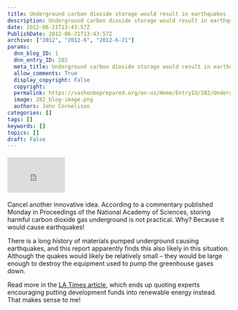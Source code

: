```yaml
---
title: Underground carbon dioxide storage would result in earthquakes
description: Underground carbon dioxide storage would result in earthquakes
date: 2012-06-21T13:43:57Z
PublishDate: 2012-06-21T13:43:57Z
archive: ["2012", "2012-6", "2012-6-21"]
params:
  dnn_blog_ID: 1
  dnn_entry_ID: 282
  meta_title: Underground carbon dioxide storage would result in earthquakes
  allow_comments: True
  display_copyright: False
  copyright:
  permalink: https://vashonbeprepared.org/en-us/Home/EntryId/282/Underground-carbon-dioxide-storage-would-result-in-earthquakes
  image: 282_blog-image.png
  authors: John Cornelison
categories: []
tags: []
keywords: []
topics: []
draft: False
---
```


<div class="wlWriterHeaderFooter" style="float:none; margin:0px; padding:4px 0px 4px 0px;"><iframe src="http://www.facebook.com/widgets/like.php?href=http://vashonbeprepared.org/News/Blogs/VashonPreparedness/tabid/164/EntryId/282/Underground-carbon-dioxide-storage-would-result-in-earthquakes.aspx" scrolling="no" frameborder="0" style="border:none; width:130px; height:80px"></iframe></div><p>Cancel another innovative idea. According to a commentary published Monday in Proceedings of the National Academy of Sciences, storing harmful carbon dioxide gas underground is not practical. Why? Because it would cause earthquakes! </p>  <p>There is a long history of materials pumped underground causing earthquakes, and this report apparently finds this also likely in this situation. Although the quakes would likely be relatively small – they would be large enough to destroy the equipment used to pump the greenhouse gases down. </p>  <p>Read more in the <a href="http://www.latimes.com/news/science/sciencenow/la-sci-sn-carbon-storage-may-cause-earthquakes-20120618,0,5073255.story" target="_blank">LA Times article</a>, which ends up quoting experts encouraging putting development funds into renewable energy instead. That makes sense to me!</p>

